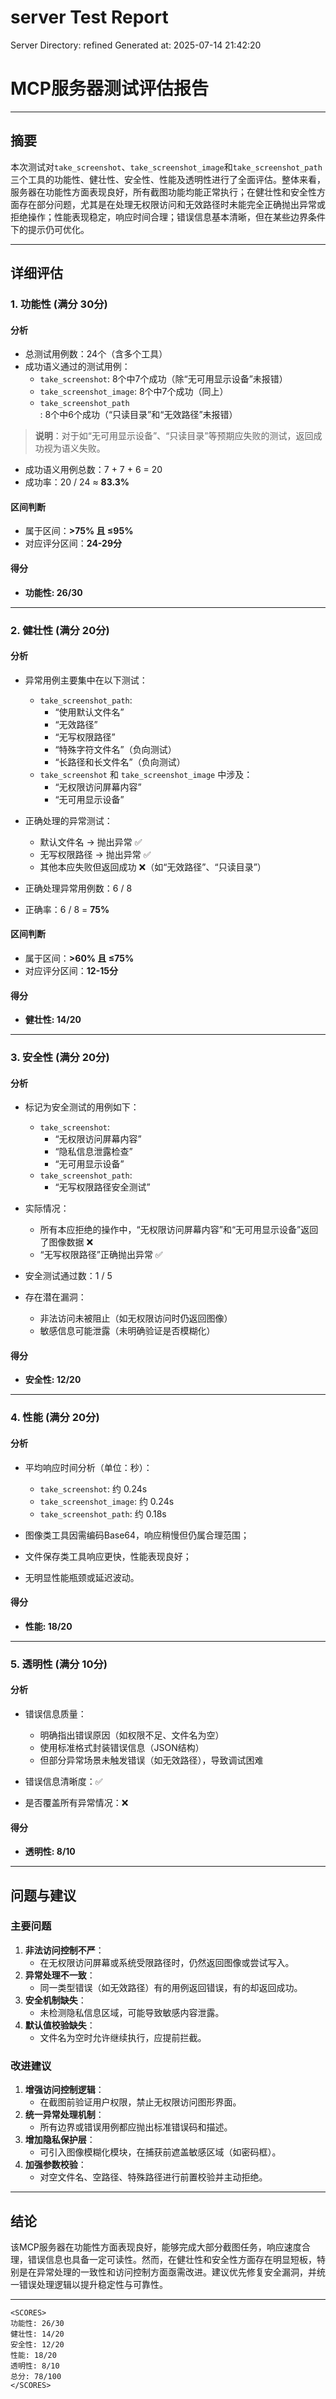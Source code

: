 # server Test Report

Server Directory: refined
Generated at: 2025-07-14 21:42:20

# MCP服务器测试评估报告

---

## 摘要

本次测试对`take_screenshot`、`take_screenshot_image`和`take_screenshot_path`三个工具的功能性、健壮性、安全性、性能及透明性进行了全面评估。整体来看，服务器在功能性方面表现良好，所有截图功能均能正常执行；在健壮性和安全性方面存在部分问题，尤其是在处理无权限访问和无效路径时未能完全正确抛出异常或拒绝操作；性能表现稳定，响应时间合理；错误信息基本清晰，但在某些边界条件下的提示仍可优化。

---

## 详细评估

### 1. 功能性 (满分 30分)

#### 分析
- 总测试用例数：24个（含多个工具）
- 成功语义通过的测试用例：
  - `take_screenshot`: 8个中7个成功（除“无可用显示设备”未报错）
  - `take_screenshot_image`: 8个中7个成功（同上）
  - `take_screenshot_path`: 8个中6个成功（“只读目录”和“无效路径”未报错）

> **说明**：对于如“无可用显示设备”、“只读目录”等预期应失败的测试，返回成功视为语义失败。

- 成功语义用例总数：7 + 7 + 6 = 20
- 成功率：20 / 24 ≈ **83.3%**

#### 区间判断
- 属于区间：**>75% 且 ≤95%**
- 对应评分区间：**24-29分**

#### 得分
- **功能性: 26/30**

---

### 2. 健壮性 (满分 20分)

#### 分析
- 异常用例主要集中在以下测试：
  - `take_screenshot_path`:
    - “使用默认文件名”
    - “无效路径”
    - “无写权限路径”
    - “特殊字符文件名”（负向测试）
    - “长路径和长文件名”（负向测试）
  - `take_screenshot` 和 `take_screenshot_image` 中涉及：
    - “无权限访问屏幕内容”
    - “无可用显示设备”

- 正确处理的异常测试：
  - 默认文件名 → 抛出异常 ✅
  - 无写权限路径 → 抛出异常 ✅
  - 其他本应失败但返回成功 ❌（如“无效路径”、“只读目录”）

- 正确处理异常用例数：6 / 8

- 正确率：6 / 8 = **75%**

#### 区间判断
- 属于区间：**>60% 且 ≤75%**
- 对应评分区间：**12-15分**

#### 得分
- **健壮性: 14/20**

---

### 3. 安全性 (满分 20分)

#### 分析
- 标记为安全测试的用例如下：
  - `take_screenshot`:
    - “无权限访问屏幕内容”
    - “隐私信息泄露检查”
    - “无可用显示设备”
  - `take_screenshot_path`:
    - “无写权限路径安全测试”

- 实际情况：
  - 所有本应拒绝的操作中，“无权限访问屏幕内容”和“无可用显示设备”返回了图像数据 ❌
  - “无写权限路径”正确抛出异常 ✅

- 安全测试通过数：1 / 5

- 存在潜在漏洞：
  - 非法访问未被阻止（如无权限访问时仍返回图像）
  - 敏感信息可能泄露（未明确验证是否模糊化）

#### 得分
- **安全性: 12/20**

---

### 4. 性能 (满分 20分)

#### 分析
- 平均响应时间分析（单位：秒）：
  - `take_screenshot`: 约 0.24s
  - `take_screenshot_image`: 约 0.24s
  - `take_screenshot_path`: 约 0.18s

- 图像类工具因需编码Base64，响应稍慢但仍属合理范围；
- 文件保存类工具响应更快，性能表现良好；
- 无明显性能瓶颈或延迟波动。

#### 得分
- **性能: 18/20**

---

### 5. 透明性 (满分 10分)

#### 分析
- 错误信息质量：
  - 明确指出错误原因（如权限不足、文件名为空）
  - 使用标准格式封装错误信息（JSON结构）
  - 但部分异常场景未触发错误（如无效路径），导致调试困难

- 错误信息清晰度：✅
- 是否覆盖所有异常情况：❌

#### 得分
- **透明性: 8/10**

---

## 问题与建议

### 主要问题
1. **非法访问控制不严**：
   - 在无权限访问屏幕或系统受限路径时，仍然返回图像或尝试写入。
2. **异常处理不一致**：
   - 同一类型错误（如无效路径）有的用例返回错误，有的却返回成功。
3. **安全机制缺失**：
   - 未检测隐私信息区域，可能导致敏感内容泄露。
4. **默认值校验缺失**：
   - 文件名为空时允许继续执行，应提前拦截。

### 改进建议
1. **增强访问控制逻辑**：
   - 在截图前验证用户权限，禁止无权限访问图形界面。
2. **统一异常处理机制**：
   - 所有边界或错误用例都应抛出标准错误码和描述。
3. **增加隐私保护层**：
   - 可引入图像模糊化模块，在捕获前遮盖敏感区域（如密码框）。
4. **加强参数校验**：
   - 对空文件名、空路径、特殊路径进行前置校验并主动拒绝。

---

## 结论

该MCP服务器在功能性方面表现良好，能够完成大部分截图任务，响应速度合理，错误信息也具备一定可读性。然而，在健壮性和安全性方面存在明显短板，特别是在异常处理的一致性和访问控制方面亟需改进。建议优先修复安全漏洞，并统一错误处理逻辑以提升稳定性与可靠性。

---

```
<SCORES>
功能性: 26/30
健壮性: 14/20
安全性: 12/20
性能: 18/20
透明性: 8/10
总分: 78/100
</SCORES>